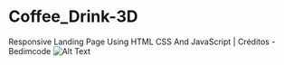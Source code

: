 # Coffee_Drink-3D
Responsive Landing Page Using HTML CSS And JavaScript | Créditos - Bedimcode
![Alt Text](https://github.com/{user}/{repo}/raw/{branch}/path/to/assets/image/img7.jpg)
